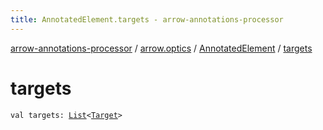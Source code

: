 ```yaml
---
title: AnnotatedElement.targets - arrow-annotations-processor
---
```


[arrow-annotations-processor](../../index.html) / [arrow.optics](../index.html) / [AnnotatedElement](index.html) / [targets](./targets.html)

# targets

`val targets: `[`List`](https://kotlinlang.org/api/latest/jvm/stdlib/kotlin.collections/-list/index.html)`<`[`Target`](../-target/index.html)`>`